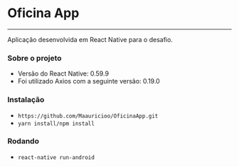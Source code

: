 <h1>Oficina App</h1>
<hr>
<p>Aplicação desenvolvida em React Native para o desafio.</p>

<h3>Sobre o projeto</h3>
<ul>

<li>Versão do React Native: 0.59.9</li>
<li>Foi utilizado Axios com a seguinte versão: 0.19.0</li>

</ul>

<h3>Instalação</h3>
<ul>

<li><code>https://github.com/Maauricioo/OficinaApp.git</code></li>
<li><code>yarn install/npm install</code></li>

</ul>

<h3>Rodando</h3>
<ul>

<li><code>react-native run-android</code></li>

</ul>
